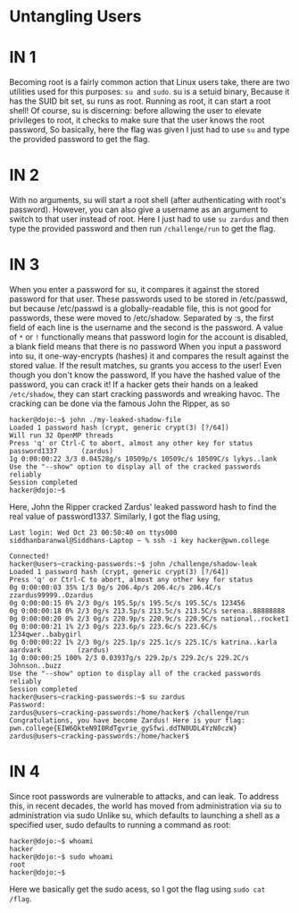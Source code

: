 # Untangling Users
# IN 1
Becoming root is a fairly common action that Linux users take, there are two utilities used for this purposes: `su `and `sudo`.
su is a setuid binary, Because it has the SUID bit set, su runs as root. Running as root, it can start a root shell! Of course, 
su is discerning: before allowing the user to elevate privileges to root, it checks to make sure that the user knows the root password,
So basically, here the flag was given I just had to use `su` and type the provided password to get the flag.

# IN 2
With no arguments, su will start a root shell (after authenticating with root's password). However, you can also give a username as an argument to switch to that user instead of root.
Here I just had to use `su zardus` and then type the provided password and then run `/challenge/run` to get the flag.

# IN 3
When you enter a password for su, it compares it against the stored password for that user. These passwords used to be stored in /etc/passwd, 
but because /etc/passwd is a globally-readable file, this is not good for passwords, these were moved to /etc/shadow.
Separated by :s, the first field of each line is the username and the second is the password. 
A value of `*` or `!` functionally means that password login for the account is disabled, a blank field means that there is no password 
When you input a password into su, it one-way-encrypts (hashes) it and compares the result against the stored value. If the result matches, su grants you access to the user!
Even though you don't know the password, If you have the hashed value of the password, you can crack it!
If a hacker gets their hands on a leaked `/etc/shadow`, they can start cracking passwords and wreaking havoc. The cracking can be done via the famous John the Ripper, as so
```
hacker@dojo:~$ john ./my-leaked-shadow-file
Loaded 1 password hash (crypt, generic crypt(3) [?/64])
Will run 32 OpenMP threads
Press 'q' or Ctrl-C to abort, almost any other key for status
password1337      (zardus)
1g 0:00:00:22 3/3 0.04528g/s 10509p/s 10509c/s 10509C/s lykys..lank
Use the "--show" option to display all of the cracked passwords reliably
Session completed
hacker@dojo:~$
```
Here, John the Ripper cracked Zardus' leaked password hash to find the real value of password1337.
Similarly, I got the flag using, 
```
Last login: Wed Oct 23 00:50:40 on ttys000
siddhanbaranwal@Siddhans-Laptop ~ % ssh -i key hacker@pwn.college
                                                                                Connected!
hacker@users~cracking-passwords:~$ john /challenge/shadow-leak
Loaded 1 password hash (crypt, generic crypt(3) [?/64])
Press 'q' or Ctrl-C to abort, almost any other key for status
0g 0:00:00:03 35% 1/3 0g/s 206.4p/s 206.4c/s 206.4C/s zzardus99999..Ozardus
0g 0:00:00:15 0% 2/3 0g/s 195.5p/s 195.5c/s 195.5C/s 123456
0g 0:00:00:18 0% 2/3 0g/s 213.5p/s 213.5c/s 213.5C/s serena..88888888
0g 0:00:00:20 0% 2/3 0g/s 220.9p/s 220.9c/s 220.9C/s national..rocket1
0g 0:00:00:21 1% 2/3 0g/s 223.6p/s 223.6c/s 223.6C/s 1234qwer..babygirl
0g 0:00:00:22 1% 2/3 0g/s 225.1p/s 225.1c/s 225.1C/s katrina..karla
aardvark         (zardus)
1g 0:00:00:25 100% 2/3 0.03937g/s 229.2p/s 229.2c/s 229.2C/s Johnson..buzz
Use the "--show" option to display all of the cracked passwords reliably
Session completed
hacker@users~cracking-passwords:~$ su zardus
Password: 
zardus@users~cracking-passwords:/home/hacker$ /challenge/run
Congratulations, you have become Zardus! Here is your flag:
pwn.college{EIW6QkteN9I0RdTgvrie_gySfwi.ddTN0UDL4YzN0czW}
zardus@users~cracking-passwords:/home/hacker$ 
```

# IN 4
Since root passwords are vulnerable to attacks, and can leak.
To address this, in recent decades, the world has moved from administration via su to administration via sudo
Unlike su, which defaults to launching a shell as a specified user, sudo defaults to running a command as root:
```
hacker@dojo:~$ whoami
hacker
hacker@dojo:~$ sudo whoami
root
hacker@dojo:~$
```
Here we basically get the sudo acess, so I got the flag using `sudo cat /flag`.
